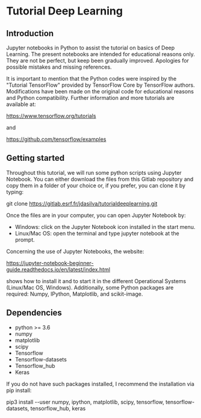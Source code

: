 Tutorial Deep Learning
======================

Introduction
------------
Jupyter notebooks in Python to assist the tutorial on basics of Deep Learning.
The present notebooks are intended for educational reasons only. They are not be perfect, 
but keep been gradually improved. Apologies for possible mistakes and missing 
references.

It is important to mention that the Python codes were
inspired by the "Tutorial TensorFlow" provided by TensorFlow Core by TensorFlow authors. 
Modifications have been made on the original code for educational reasons and 
Python compatibility. Further information and more tutorials are available at:

https://www.tensorflow.org/tutorials

and 

https://github.com/tensorflow/examples


Getting started
---------------

Throughout this tutorial, we will run some python scripts using Jupyter 
Notebook. You can either download the files from this Gitlab repository and copy them in 
a folder of your choice or, if you prefer, you can clone it by typing:

git clone https://gitlab.esrf.fr/jdasilva/tutorialdeeplearning.git

Once the files are in your computer, you can open Jupyter Notebook by:
- Windows: click on the Jupyter Notebook icon installed in the start menu.
- Linux/Mac OS: open the terminal and type jupyter notebook at the prompt.

Concerning the use of Jupyter Notebooks, the website:

https://jupyter-notebook-beginner-guide.readthedocs.io/en/latest/index.html
 
shows how to install it and to start it in the different Operational Systems (Linux/Mac OS, Windows). 
Additionally, some Python packages are required: Numpy, IPython, Matplotlib, and scikit-image. 

Dependencies
------------
* python >= 3.6
* numpy
* matplotlib
* scipy
* Tensorflow
* Tensorflow-datasets
* Tensorflow_hub
* Keras

If you do not have such packages installed, I recommend the installation via pip install:

pip3 install --user numpy, ipython, matplotlib, scipy, tensorflow, tensorflow-datasets, tensorflow_hub, keras

